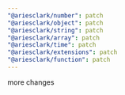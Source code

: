 ```yaml
---
"@ariesclark/number": patch
"@ariesclark/object": patch
"@ariesclark/string": patch
"@ariesclark/array": patch
"@ariesclark/time": patch
"@ariesclark/extensions": patch
"@ariesclark/function": patch
---
```


more changes
